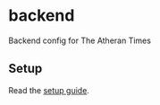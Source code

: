 # backend
 
Backend config for The Atheran Times

## Setup

Read the [setup guide](https://github.com/AtheranTimes/backend/blob/main/README.md).